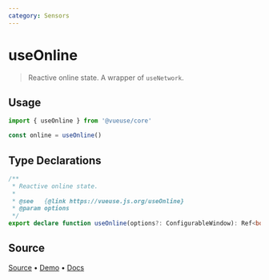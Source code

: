 ```yaml
---
category: Sensors
---
```


<!--DEMO_STARTS-->
<script setup>
import Demo from './demo.vue'
</script>
<DemoContainer><Demo/></DemoContainer>
<!--DEMO_ENDS-->

<!--HEAD_STARTS--><!--HEAD_ENDS-->


# useOnline

> Reactive online state. A wrapper of `useNetwork`.

## Usage

```js
import { useOnline } from '@vueuse/core'

const online = useOnline()
```


<!--FOOTER_STARTS-->
## Type Declarations

```typescript
/**
 * Reactive online state.
 *
 * @see   {@link https://vueuse.js.org/useOnline}
 * @param options
 */
export declare function useOnline(options?: ConfigurableWindow): Ref<boolean>
```

## Source

[Source](https://github.com/antfu/vueuse/blob/master/packages/core/useOnline/index.ts) • [Demo](https://github.com/antfu/vueuse/blob/master/packages/core/useOnline/demo.vue) • [Docs](https://github.com/antfu/vueuse/blob/master/packages/core/useOnline/index.md)


<!--FOOTER_ENDS-->
